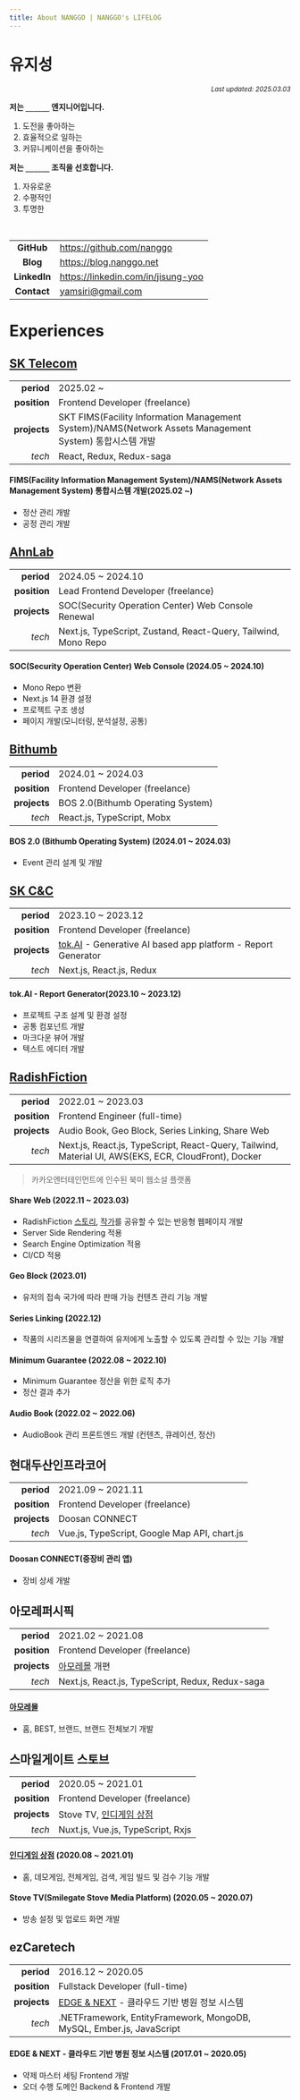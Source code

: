 ```yaml
---
title: About NANGGO | NANGGO's LIFELOG
---
```


# 유지성

<div align="right"><sub><i>Last updated: 2025.03.03</i></sub></div>

**저는 `______` 엔지니어입니다.**

1. 도전을 좋아하는
2. 효율적으로 일하는
3. 커뮤니케이션을 좋아하는

**저는 `______` 조직을 선호합니다.**

1. 자유로운
2. 수평적인
3. 투명한

<br/>

|              |                                      |
| :----------: | ------------------------------------ |
|  **GitHub**  | <https://github.com/nanggo>          |
|   **Blog**   | <https://blog.nanggo.net>            |
| **LinkedIn** | <https://linkedin.com/in/jisung-yoo> |
| **Contact**  | <yamsiri@gmail.com>                  |

# Experiences

## [SK Telecom](https://www.sktelecom.com/)

|              |                                                                                                         |
| -----------: | ------------------------------------------------------------------------------------------------------- |
|   **period** | 2025.02 ~                                                                                               |
| **position** | Frontend Developer (freelance)                                                                          |
| **projects** | SKT FIMS(Facility Information Management System)/NAMS(Network Assets Management System) 통합시스템 개발 |
|       _tech_ | React, Redux, Redux-saga                                                                                |

#### FIMS(Facility Information Management System)/NAMS(Network Assets Management System) 통합시스템 개발(2025.02 ~)

- 정산 관리 개발
- 공정 관리 개발

## [AhnLab](https://www.ahnlab.com)

|              |                                                                |
| -----------: | -------------------------------------------------------------- |
|   **period** | 2024.05 ~ 2024.10                                              |
| **position** | Lead Frontend Developer (freelance)                            |
| **projects** | SOC(Security Operation Center) Web Console Renewal             |
|       _tech_ | Next.js, TypeScript, Zustand, React-Query, Tailwind, Mono Repo |

#### SOC(Security Operation Center) Web Console (2024.05 ~ 2024.10)

- Mono Repo 변환
- Next.js 14 환경 설정
- 프로젝트 구조 생성
- 페이지 개발(모니터링, 분석설정, 공통)

## [Bithumb](https://www.bithumb.com)

|              |                                   |
| -----------: | --------------------------------- |
|   **period** | 2024.01 ~ 2024.03                 |
| **position** | Frontend Developer (freelance)    |
| **projects** | BOS 2.0(Bithumb Operating System) |
|       _tech_ | React.js, TypeScript, Mobx        |

#### BOS 2.0 (Bithumb Operating System) (2024.01 ~ 2024.03)

- Event 관리 설계 및 개발

## [SK C&C](https://www.skcc.co.kr)

|              |                                                                                                                     |
| -----------: | ------------------------------------------------------------------------------------------------------------------- |
|   **period** | 2023.10 ~ 2023.12                                                                                                   |
| **position** | Frontend Developer (freelance)                                                                                      |
| **projects** | [tok.AI](https://www.skcc.co.kr/ai-data/ai-report-automation) - Generative AI based app platform - Report Generator |
|       _tech_ | Next.js, React.js, Redux                                                                                            |

#### tok.AI - Report Generator(2023.10 ~ 2023.12)

- 프로젝트 구조 설계 및 환경 설정
- 공통 컴포넌트 개발
- 마크다운 뷰어 개발
- 텍스트 에디터 개발

## [RadishFiction](https://radishfiction.com)

|              |                                                                                                      |
| -----------: | ---------------------------------------------------------------------------------------------------- |
|   **period** | 2022.01 ~ 2023.03                                                                                    |
| **position** | Frontend Engineer (full-time)                                                                        |
| **projects** | Audio Book, Geo Block, Series Linking, Share Web                                                     |
|       _tech_ | Next.js, React.js, TypeScript, React-Query, Tailwind, Material UI, AWS(EKS, ECR, CloudFront), Docker |

> 카카오엔터테인먼트에 인수된 북미 웹소설 플랫폼

#### Share Web (2022.11 ~ 2023.03)

- RadishFiction [스토리](https://radishfiction.com/stories/8602), [작가](https://radishfiction.com/writers/751)를 공유할 수 있는 반응형 웹페이지 개발
- Server Side Rendering 적용
- Search Engine Optimization 적용
- CI/CD 적용

#### Geo Block (2023.01)

- 유저의 접속 국가에 따라 판매 가능 컨텐츠 관리 기능 개발

#### Series Linking (2022.12)

- 작품의 시리즈물을 연결하여 유저에게 노출할 수 있도록 관리할 수 있는 기능 개발

#### Minimum Guarantee (2022.08 ~ 2022.10)

- Minimum Guarantee 정산을 위한 로직 추가
- 정산 결과 추가

#### Audio Book (2022.02 ~ 2022.06)

- AudioBook 관리 프론트엔드 개발 (컨텐츠, 큐레이션, 정산)

## 현대두산인프라코어

|              |                                              |
| -----------: | -------------------------------------------- |
|   **period** | 2021.09 ~ 2021.11                            |
| **position** | Frontend Developer (freelance)               |
| **projects** | Doosan CONNECT                               |
|       _tech_ | Vue.js, TypeScript, Google Map API, chart.js |

#### Doosan CONNECT(중장비 관리 앱)

- 장비 상세 개발

## 아모레퍼시픽

|              |                                                  |
| -----------: | ------------------------------------------------ |
|   **period** | 2021.02 ~ 2021.08                                |
| **position** | Frontend Developer (freelance)                   |
| **projects** | [아모레몰](https://www.amoremall.com) 개편       |
|       _tech_ | Next.js, React.js, TypeScript, Redux, Redux-saga |

#### [아모레몰](https://www.amoremall.com)

- 홈, BEST, 브랜드, 브랜드 전체보기 개발

## 스마일게이트 스토브

|              |                                                      |
| -----------: | ---------------------------------------------------- |
|   **period** | 2020.05 ~ 2021.01                                    |
| **position** | Frontend Developer (freelance)                       |
| **projects** | Stove TV, [인디게임 상점](https://indie.onstove.com) |
|       _tech_ | Nuxt.js, Vue.js, TypeScript, Rxjs                    |

#### [인디게임 상점](https://store.onstove.com) (2020.08 ~ 2021.01)

- 홈, 데모게임, 전체게임, 검색, 게임 빌드 및 검수 기능 개발

#### Stove TV(Smilegate Stove Media Platform) (2020.05 ~ 2020.07)

- 방송 설정 및 업로드 화면 개발

## ezCaretech

|              |                                                                        |
| -----------: | ---------------------------------------------------------------------- |
|   **period** | 2016.12 ~ 2020.05                                                      |
| **position** | Fullstack Developer (full-time)                                        |
| **projects** | [EDGE & NEXT](https://edgennext.com/) - 클라우드 기반 병원 정보 시스템 |
|       _tech_ | .NETFramework, EntityFramework, MongoDB, MySQL, Ember.js, JavaScript   |

#### EDGE & NEXT - 클라우드 기반 병원 정보 시스템 (2017.01 ~ 2020.05)

- 약제 마스터 세팅 Frontend 개발
- 오더 수행 도메인 Backend & Frontend 개발
